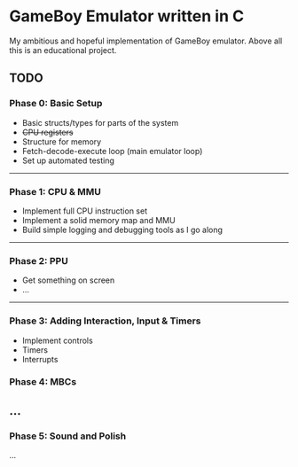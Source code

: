 # GameBoy Emulator written in C
My ambitious and hopeful implementation of GameBoy emulator.
Above all this is an educational project.

## TODO
### Phase 0: Basic Setup
- Basic structs/types for parts of the system
- ~~CPU registers~~
- Structure for memory
- Fetch-decode-execute loop (main emulator loop)
- Set up automated testing
---
### Phase 1: CPU & MMU
- Implement full CPU instruction set
- Implement a solid memory map and MMU
- Build simple logging and debugging tools as I go along
---
### Phase 2: PPU
- Get something on screen
- ...
---
### Phase 3: Adding Interaction, Input & Timers
- Implement controls
- Timers
- Interrupts
### Phase 4: MBCs
...
---
### Phase 5: Sound and Polish
...

